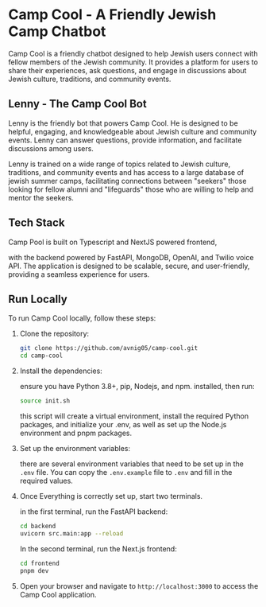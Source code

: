 # Camp Cool - A Friendly Jewish Camp Chatbot

Camp Cool is a friendly chatbot designed to help Jewish users connect with fellow members of the Jewish community. It provides a platform for users to share their experiences, ask questions, and engage in discussions about Jewish culture, traditions, and community events.

## Lenny - The Camp Cool Bot

Lenny is the friendly bot that powers Camp Cool. He is designed to be helpful, engaging, and knowledgeable about Jewish culture and community events. Lenny can answer questions, provide information, and facilitate discussions among users.

Lenny is trained on a wide range of topics related to Jewish culture, traditions, and community events and has access to a large database of jewish summer camps, facilitating connections between "seekers" those looking for fellow alumni and "lifeguards" those who are willing to help and mentor the seekers.

## Tech Stack

Camp Pool is built on Typescript and NextJS powered frontend,

with the backend powered by FastAPI, MongoDB, OpenAI, and Twilio voice API. The application is designed to be scalable, secure, and user-friendly, providing a seamless experience for users.

## Run Locally

To run Camp Cool locally, follow these steps:

1. Clone the repository:

    ```bash
    git clone https://github.com/avnig05/camp-cool.git
    cd camp-cool
    ```

2. Install the dependencies:

    ensure you have Python 3.8+, pip, Nodejs, and npm. installed, then run:

    ```bash
    source init.sh
    ```

    this script will create a virtual environment, install the required Python packages, and initialize your .env, as well as set up the Node.js environment and pnpm packages.

3. Set up the environment variables:

    there are several environment variables that need to be set up in the `.env` file. You can copy the `.env.example` file to `.env` and fill in the required values.

4. Once Everything is correctly set up, start two terminals. 

    in the first terminal, run the FastAPI backend:

    ```bash
    cd backend
    uvicorn src.main:app --reload
    ```

    In the second terminal, run the Next.js frontend:

    ```bash
    cd frontend
    pnpm dev
    ```

4. Open your browser and navigate to `http://localhost:3000` to access the Camp Cool application.
